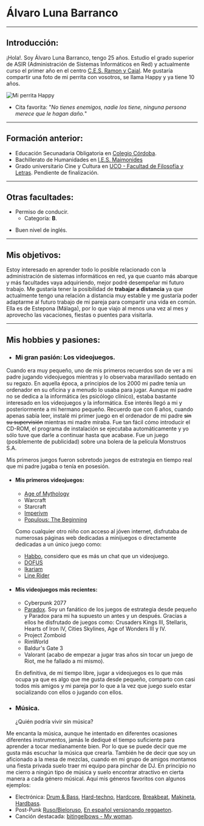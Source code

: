 # Álvaro Luna Barranco
----
## Introducción:
¡Hola!. Soy Álvaro Luna Barranco, tengo 25 años. Estudio el grado superior de ASIR (Administración de Sistemas Informáticos en Red) y actualmente curso el primer año en el centro [C.E.S. Ramon y Cajal](https://ramonycajal.net/). Me gustaría compartir una foto de mi perrita con vosotros, se llama Happy y ya tiene 10 años.

![Mi perrita Happy](https://i.imgur.com/Iu1kT3Q.jpg)


- Cita favorita:  "_No tienes enemigos, nadie los tiene, ninguna persona merece que le hagan daño._"

---

## Formación anterior:
- Educación Secunadaria Obligatoria en [Colegio Córdoba](https://www.colegiocordoba.es/).
- Bachillerato de Humanidades en [I.E.S. Maimonides](https://iesmaimonides.es/)
- Grado universitario Cine y Cultura en [UCO - Facultad de Filosofía y Letras](https://www.uco.es/filosofiayletras/es/grado-cine-y-cultura). Pendiente de finalización.

---
   
## Otras facultades:
+ Permiso de conducir.
    + Categoría: **B**.
- Buen nivel de inglés.

---

## Mis objetivos:
Estoy interesado en aprender todo lo posible relacionado con la administración de sistemas informáticos en red, ya que cuanto más abarque y más facultades vaya adquiriendo, mejor podré desempeñar mi futuro trabajo. Me gustaría tener la posibilidad de **trabajar a distancia** ya que actualmente tengo una relación a distancia muy estable y me gustaría poder adaptarme al futuro trabajo de mi pareja para compartir una vida en común. Ella es de Estepona (Málaga), por lo que viajo al menos una vez al mes y aprovecho las vacaciones, fiestas o puentes para visitarla.

---

## Mis hobbies y pasiones:
+ ### Mi gran pasión: Los videojuegos.
Cuando era muy pequeño, uno de mis primeros recuerdos son de ver a mi padre jugando videojuegos mientras y lo observaba maravillado sentado en su regazo. En aquella época, a principios de los 2000 mi padre tenía un ordenador en su oficina y a menudo lo usaba para jugar. Aunque mi padre no se dedica a la informática (es psicólogo clínico), estaba bastante interesado en los videojuegos y la informática. Ese interés llegó a mi y posteriormente a mi hermano pequeño. Recuerdo que con 6 años, cuando apenas sabía leer, instalé mi primer juego en el ordenador de mi padre ~~sin su supervisión~~ mientras mi madre miraba. Fue tan fácil cómo introducir el CD-ROM, el programa de instalación se ejecutaba automáticamente y yo sólo tuve que darle a continuar hasta que acabase. Fue un juego (posiblemente de publicidad) sobre una bolera de la película Monstruos S.A.

Mis primeros juegos fueron sobretodo juegos de estrategia en tiempo real que mi padre jugaba o tenía en posesión.

+ #### Mis primeros videojuegos:
   + [Age of Mythology](https://es.wikipedia.org/wiki/Age_of_Mythology)
   + Warcraft
   + Starcraft
   + [Imperivm](https://es.wikipedia.org/wiki/Imperivm)
   + [Populous: The Beginning](https://es.wikipedia.org/wiki/Imperivm)

  Como cualquier otro niño con acceso al jóven internet, disfrutaba de numerosas páginas web dedicadas a minijuegos o directamente dedicadas a un único juego como:

  + [Habbo](https://es.wikipedia.org/wiki/Habbo), considero que es más un chat que un videojuego.
  + [DOFUS](https://www.dofus.com/es/prehome)
  + [Ikariam](https://gameforge.com/es-ES/play/ikariam/)
  + [Line Rider](https://www.linerider.com/)

+ #### Mis videojuegos más recientes:
     + Cyberpunk 2077
     + [Paradox](https://www.paradoxinteractive.com/our-games/discover). Soy un fanático de los juegos de estrategia desde pequeño y Paradox para mi ha supuesto un antes y un después. Gracias a ellos he disfrutado de juegos como: Crusaders Kings III, Stellaris, Hearts of Iron IV, Cities Skylines, Age of Wonders III y IV.
     + Project Zomboid
     + RimWorld
     + Baldur's Gate 3
     + Valorant (acabo de empezar a jugar tras años sin tocar un juego de Riot, me he fallado a mi mismo).
 
  En definitiva, de mi tiempo libre, jugar a videojuegos es lo que más ocupa ya que es algo que me gusta desde pequeño, comparto con casi todos mis amigos y mi pareja por lo que a la vez que juego suelo estar socializando con ellos o jugando con ellos.
      
- ### Música.
   ¿Quién podría vivir sin música? 

Me encanta la música, aunque he intentado en diferentes ocasiones diferentes instrumentos, jamás le dediqué el tiempo suficiente para aprender a tocar medianamente bien. Por lo que se puede decir que me gusta más escuchar la música que crearla. También he de decir que soy un aficionado a la mesa de mezclas, cuando en mi grupo de amigos montamos una fiesta privada suelo traer mi equipo para pinchar de DJ. En principio no me cierro a ningún tipo de música y suelo encontrar atractivo en cierta manera a cada género músical. Aquí mis géneros favoritos con algunos ejemplos:

- Electrónica: [Drum & Bass](https://www.youtube.com/watch?v=btefjNXeaYg), [Hard-techno](https://youtu.be/kJtr_SqGerM?si=7GS-1xh-1Q7MlflC), [Hardcore](https://www.youtube.com/watch?v=2NifU4IPVSw), [Breakbeat](https://www.youtube.com/watch?v=zuoqBcXhsVU), [Makineta](https://www.youtube.com/watch?v=nzlx8DjL8qE), [Hardbass](https://www.youtube.com/watch?v=RBfrfSNX6ts).
- Post-Punk [Ruso/Bieloruso](https://www.youtube.com/watch?v=HR5zpFs7YpY), [En español versionando reggaeton](https://youtu.be/owp7QP19cjI?si=DEar83Ayqr3P04qK).
- Canción destacada: [bitingelbows - My woman](https://www.youtube.com/watch?v=sYKwU1E2U1I). 
